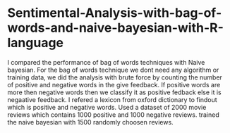 # Sentimental-Analysis-with-bag-of-words-and-naive-bayesian-with-R-language
I compared the performance of bag of words techniques with Naive bayesian.
For the bag of words technique we dont need any algorithm or training data, we did the analysis with brute force by counting the number of positive and negative words in the give feedback. If positive words are more then negative words then we classify it as positive fedback else it is negaative feedback.
I refered a lexicon from oxford dictionary to findout which is positive and negative words.
Used a dataset of 2000 movie reviews which contains 1000 positive and 1000 negative reviews.
trained the naive bayesian with 1500 randomly choosen reviews.
